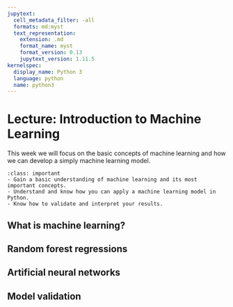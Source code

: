 ```yaml
---
jupytext:
  cell_metadata_filter: -all
  formats: md:myst
  text_representation:
    extension: .md
    format_name: myst
    format_version: 0.13
    jupytext_version: 1.11.5
kernelspec:
  display_name: Python 3
  language: python
  name: python3
---
```


# Lecture: Introduction to Machine Learning

This week we will focus on the basic concepts of machine learning and how we can develop a simply machine learning model.

`````{admonition} Learning objectives week 3
:class: important
- Gain a basic understanding of machine learning and its most important concepts.
- Understand and know how you can apply a machine learning model in Python. 
- Know how to validate and interpret your results.
`````

## What is machine learning?


## Random forest regressions


## Artificial neural networks


## Model validation